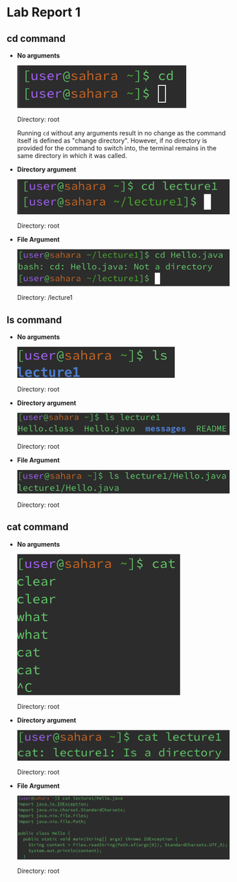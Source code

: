 # Lab Report 1

## cd command
* __No arguments__
  
  ![Image](cd-no-args.png)
  
  Directory: root

  Running `cd` without any arguments result in no change as the command itself is defined as "change directory". However, if no directory is provided for the command to switch into, the terminal remains in the same directory in which it was called.
* __Directory argument__

  ![Image](cd-direc-arg.png)
  
  Directory: root
* __File Argument__

  ![Image](cd-file-arg.png)

  Directory: /lecture1
## ls command
* __No arguments__

  ![Image](ls-no-args.png)
  
  Directory: root
* __Directory argument__

  ![Image](ls-direc-arg.png)
  
  Directory: root
* __File Argument__

  ![Image](ls-file-arg.png)
  
  Directory: root

## cat command
* __No arguments__

  ![Image](cat-no-args.png)

  Directory: root
* __Directory argument__

  ![Image](cat-direc-arg.png)

  Directory: root
* __File Argument__

  ![Image](cat-file-arg.png)

  Directory: root
